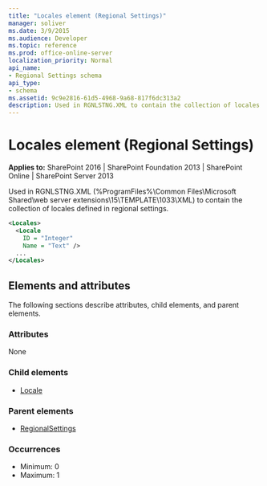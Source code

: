 ```yaml
---
title: "Locales element (Regional Settings)"
manager: soliver
ms.date: 3/9/2015
ms.audience: Developer
ms.topic: reference
ms.prod: office-online-server
localization_priority: Normal
api_name:
- Regional Settings schema
api_type:
- schema
ms.assetid: 9c9e2816-61d5-4968-9a68-817f6dc313a2
description: Used in RGNLSTNG.XML to contain the collection of locales defined in regional settings.
---
```


# Locales element (Regional Settings)

**Applies to:** SharePoint 2016 | SharePoint Foundation 2013 | SharePoint Online | SharePoint Server 2013
  
Used in RGNLSTNG.XML (%ProgramFiles%\Common Files\Microsoft Shared\web server extensions\15\TEMPLATE\1033\XML) to contain the collection of locales defined in regional settings.
  
```XML
<Locales>
  <Locale
    ID = "Integer"
    Name = "Text" />
  ...
</Locales>
```

## Elements and attributes

The following sections describe attributes, child elements, and parent elements.

### Attributes

None
   
### Child elements

- [Locale](locale-element-regional-settings.md)
   
### Parent elements

- [RegionalSettings](regionalsettings-element-regional-settings.md)
   
### Occurrences

- Minimum: 0
- Maximum: 1  

<br/> 
   

